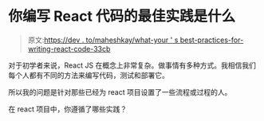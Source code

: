 # 你编写 React 代码的最佳实践是什么

> 原文:[https://dev . to/maheshkay/what-your ' s best-practices-for-writing-react-code-33cb](https://dev.to/maheshkay/what-are-your-best-practices-for-writing-react-code-33cb)

对于初学者来说，React JS 在概念上非常复杂。做事情有多种方式。我相信我们每个人都有不同的方法来编写代码，测试和部署它。

所以我的问题是针对那些已经为 react 项目设置了一些流程或过程的人。

在 react 项目中，你遵循了哪些实践？